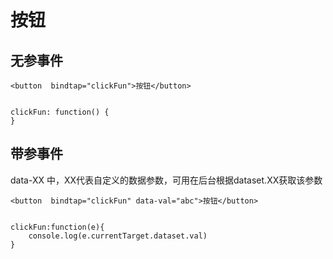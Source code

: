 # 按钮

## 无参事件
```
<button  bindtap="clickFun">按钮</button>


clickFun: function() {
}
```

## 带参事件


data-XX 中，XX代表自定义的数据参数，可用在后台根据dataset.XX获取该参数

```
<button  bindtap="clickFun" data-val="abc">按钮</button>


clickFun:function(e){
    console.log(e.currentTarget.dataset.val)
}
```